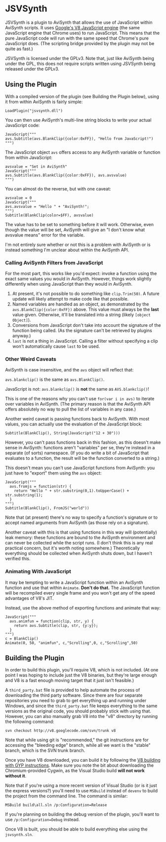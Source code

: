 JSVSynth
========

JSVSynth is a plugin to AviSynth that allows the use of JavaScript within
AviSynth scripts. It uses [Google's V8 JavaScript
engine](https://developers.google.com/v8/) (the same JavaScript
engine that Chrome uses) to run JavaScript. This means that the pure JavaScript
code will run with the same speed that Chrome's pure JavaScript does. (The
scripting bridge provided by the plugin may not be quite as fast.)

JSVSynth is licensed under the GPLv3. Note that, just like AviSynth being under
the GPL, this does not require scripts written using JSVSynth being released
under the GPLv3.

Using the Plugin
----------------

With a compiled version of the plugin (see Building the Plugin below), using it
from within AviSynth is fairly simple:

    LoadPlugin("jsvsynth.dll")

You can then use AviSynth's multi-line string blocks to write your actual
JavaScript code:

    JavaScript("""
    avs.Subtitle(avs.BlankClip({color:0xFF}), "Hello from JavaScript!")
    """)

The JavaScript object `avs` offers access to any AviSynth variable or
function from within JavaScript:

    avsvalue = "Set in AviSynth"
    JavaScript("""
    avs.Subtitle(avs.BlankClip({color:0xFF}), avs.avsvalue)
    """)

You can almost do the reverse, but with one caveat:

    avsvalue = 0
    JavaScript("""
    avs.avsvalue = "Hello " + "AviSynth!";
    """)
    Subtitle(BlankClip(color=$FF), avsvalue)

The value has to be set to something before it will work. Otherwise, even though
the value will be set, AviSynth will give an "I don't know what avsvalue means"
error for the variable.

I'm not entirely sure whether or not this is a problem with AviSynth or is
instead something I'm unclear about within the AviSynth API.

### Calling AviSynth Filters from JavaScript

For the most part, this works like you'd expect: invoke a function using the
exact same values you would in AviSynth. However, things work slightly
differently when using JavaScript than they would in AviSynth.

1. At present, it's not possible to do something like `clip.Trim(50)`. A future
   update will likely attempt to make code like that possible.
2. Named variables are handled as an object, as demonstrated by the
   `avs.BlankClip({color:0xFF})` above. This value must always be the
   **last** value given. Otherwise, it'll be translated into a string (likely
   `[object Object]`).
3. Conversions from JavaScript don't take into account the signature of the
   function being called. (As the signature can't be retrieved by plugins
   anyway.)
4. `last` is not a thing in JavaScript. Calling a filter without specifying a
   clip won't automatically cause `last` to be used.

### Other Weird Caveats

AviSynth is case insensitive, and the `avs` object will reflect that:

`avs.blankclip()` is the same as `avs.BlankClip()`.

JavaScript is not: `avs.blankclip()` is **not** the same as
`AVS.blankclip()`!

This is one of the reasons why you can't use `for(var i in avs)` to iterate
over variables in AviSynth. (The primary reason is that the AviSynth API offers
absolutely no way to pull the list of variables in any case.)

Another weird caveat is passing functions back to AviSynth. With most values,
you can actually use the evaluation of the JavaScript block:

    Subtitle(BlankClip(), String(JavaScript("12 + 30")))

However, you can't pass functions back in this fashion, as this doesn't make
sense in AviSynth: functions aren't "variables" per se, they're instead in a
separate (of sorts) namespace. (If you do write a bit of JavaScript that
evaluates to a function, the result will be the function converted to a string.)

This doesn't mean you can't use JavaScript functions from AviSynth: you just
have to "export" them using the `avs` object:

    JavaScript("""
      avs.fromjs = function(str) {
        return "Hello " + str.substring(0,1).toUpperCase() + str.substring(1);
      }
    """)
    Subtitle(BlankClip(), FromJS("world"))

Note that (at present) there's no way to specify a function's signature or to
accept named arguments from AviSynth (as those rely on a signature).

Another caveat with this is that using functions in this way will (potentially)
leak memory: these functions are bound to the AviSynth environment and can
never be collected while the script runs. (I don't think this is any real
practical concern, but it's worth noting somewhere.) Theoretically everything
should be collected when AviSynth shuts down, but I haven't verified this.

### Animating With JavaScript

It may be tempting to write a JavaScript function within an AviSynth function
and use that within `Animate`. **Don't do that.** The JavaScript function will
be recompiled every single frame and you won't get any of the speed advantages
of V8's JIT.

Instead, use the above method of exporting functions and animate that way:

    JavaScript("""
      avs.animfun = function(clip, str, y) {
        return avs.Subtitle(clip, str, {y:y});
      }
    """)
    c = BlankClip()
    Animate(0, 50, "animfun", c,"Scrolling",0, c,"Scrolling",50)

Building the Plugin
-------------------

In order to build this plugin, you'll require V8, which is not included. (At one
point I was hoping to include just the V8 binaries, but they're large enough and
V8 is a fast enough moving target that it just isn't feasible.)

A `third_party.bat` file is provided to help automate the process of downloading
the third party software. Since there are four separate repositories you need to
grab to get everything up and running under Windows, and since the
`third_party.bat` file keeps everything to the same versions as the original
code, you should probably stick with using that. However, you can also manually
grab V8 into the "v8" directory by running the following command:

    svn checkout http://v8.googlecode.com/svn/trunk v8

Note that while using git is "recommended," the git instructions are for
accessing the "bleeding edge" branch, while all we want is the "stable" branch,
which is the SVN trunk branch.

Once you have V8 downloaded, you can build it by following the [V8 building with
GYP instructions](http://code.google.com/p/v8/wiki/BuildingWithGYP). Make sure
you note the bit about downloading the Chromium-provided Cygwin, as the Visual
Studio build **will not work without it**.

Note that if you're using a more recent version of Visual Studio (or is it just
the express versions?) you'll need to use `MSBuild` instead of `devenv` to build
the project from the command line. The command is similar:

    MSBuild build\all.sln /p:Configuration=Release 

If you're planning on building the debug version of the plugin, you'll want to
use `/p:Configuration=Debug` instead.

Once V8 is built, you should be able to build everything else using the
`jsvsynth.sln`.